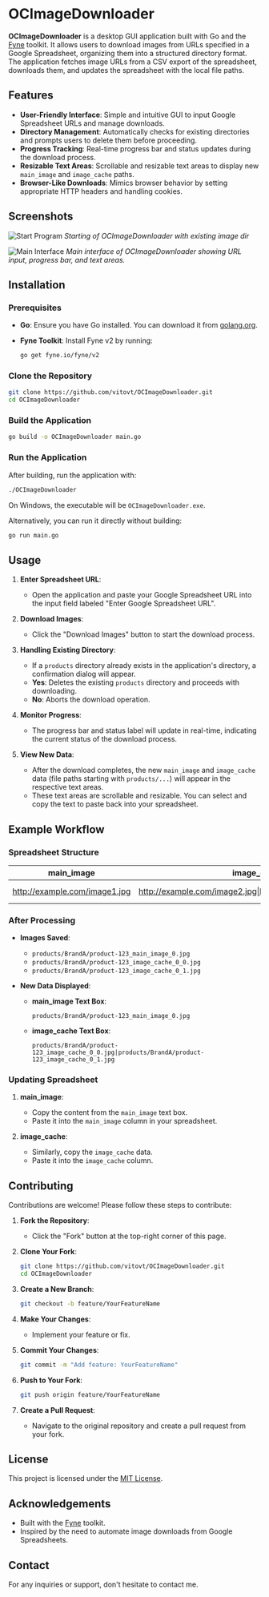 # OCImageDownloader

**OCImageDownloader** is a desktop GUI application built with Go and the [Fyne](https://fyne.io/) toolkit. It allows users to download images from URLs specified in a Google Spreadsheet, organizing them into a structured directory format. The application fetches image URLs from a CSV export of the spreadsheet, downloads them, and updates the spreadsheet with the local file paths.

## Features

- **User-Friendly Interface**: Simple and intuitive GUI to input Google Spreadsheet URLs and manage downloads.
- **Directory Management**: Automatically checks for existing directories and prompts users to delete them before proceeding.
- **Progress Tracking**: Real-time progress bar and status updates during the download process.
- **Resizable Text Areas**: Scrollable and resizable text areas to display new `main_image` and `image_cache` paths.
- **Browser-Like Downloads**: Mimics browser behavior by setting appropriate HTTP headers and handling cookies.

## Screenshots

![Start Program](screenshots/main_interface1.png)
*Starting of OCImageDownloader with existing image dir*

![Main Interface](screenshots/main_interface2.png)
*Main interface of OCImageDownloader showing URL input, progress bar, and text areas.*

## Installation

### Prerequisites

- **Go**: Ensure you have Go installed. You can download it from [golang.org](https://golang.org/dl/).
- **Fyne Toolkit**: Install Fyne v2 by running:

  ```bash
  go get fyne.io/fyne/v2
  ```

### Clone the Repository

```bash
git clone https://github.com/vitovt/OCImageDownloader.git
cd OCImageDownloader
```

### Build the Application

```bash
go build -o OCImageDownloader main.go
```

### Run the Application

After building, run the application with:

```bash
./OCImageDownloader
```

On Windows, the executable will be `OCImageDownloader.exe`.

Alternatively, you can run it directly without building:

```bash
go run main.go
```

## Usage

1. **Enter Spreadsheet URL**:
   - Open the application and paste your Google Spreadsheet URL into the input field labeled "Enter Google Spreadsheet URL".

2. **Download Images**:
   - Click the "Download Images" button to start the download process.

3. **Handling Existing Directory**:
   - If a `products` directory already exists in the application's directory, a confirmation dialog will appear.
   - **Yes**: Deletes the existing `products` directory and proceeds with downloading.
   - **No**: Aborts the download operation.

4. **Monitor Progress**:
   - The progress bar and status label will update in real-time, indicating the current status of the download process.

5. **View New Data**:
   - After the download completes, the new `main_image` and `image_cache` data (file paths starting with `products/...`) will appear in the respective text areas.
   - These text areas are scrollable and resizable. You can select and copy the text to paste back into your spreadsheet.

## Example Workflow

### Spreadsheet Structure

| main_image                   | image_cache                                     | brand_seo_url | seo_url     |
|------------------------------|-------------------------------------------------|---------------|-------------|
| http://example.com/image1.jpg | http://example.com/image2.jpg\|http://example.com/image3.jpg | BrandA        | product-123 |

### After Processing

- **Images Saved**:
  - `products/BrandA/product-123_main_image_0.jpg`
  - `products/BrandA/product-123_image_cache_0_0.jpg`
  - `products/BrandA/product-123_image_cache_0_1.jpg`

- **New Data Displayed**:
  - **main_image Text Box**:
    ```
    products/BrandA/product-123_main_image_0.jpg
    ```
  - **image_cache Text Box**:
    ```
    products/BrandA/product-123_image_cache_0_0.jpg|products/BrandA/product-123_image_cache_0_1.jpg
    ```

### Updating Spreadsheet

1. **main_image**:
   - Copy the content from the `main_image` text box.
   - Paste it into the `main_image` column in your spreadsheet.

2. **image_cache**:
   - Similarly, copy the `image_cache` data.
   - Paste it into the `image_cache` column.

## Contributing

Contributions are welcome! Please follow these steps to contribute:

1. **Fork the Repository**:
   - Click the "Fork" button at the top-right corner of this page.

2. **Clone Your Fork**:
   ```bash
   git clone https://github.com/vitovt/OCImageDownloader.git
   cd OCImageDownloader
   ```

3. **Create a New Branch**:
   ```bash
   git checkout -b feature/YourFeatureName
   ```

4. **Make Your Changes**:
   - Implement your feature or fix.

5. **Commit Your Changes**:
   ```bash
   git commit -m "Add feature: YourFeatureName"
   ```

6. **Push to Your Fork**:
   ```bash
   git push origin feature/YourFeatureName
   ```

7. **Create a Pull Request**:
   - Navigate to the original repository and create a pull request from your fork.

## License

This project is licensed under the [MIT License](LICENSE).

## Acknowledgements

- Built with the [Fyne](https://fyne.io/) toolkit.
- Inspired by the need to automate image downloads from Google Spreadsheets.

## Contact

For any inquiries or support, don't hesitate to contact me.

